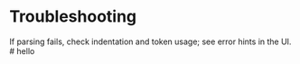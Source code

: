 # Troubleshooting

If parsing fails, check indentation and token usage; see error hints in the UI. # hello